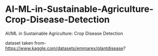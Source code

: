 # AI-ML-in-Sustainable-Agriculture-Crop-Disease-Detection
AI/ML in Sustainable Agriculture: Crop Disease Detection

dataset taken from-https://www.kaggle.com/datasets/emmarex/plantdisease?
